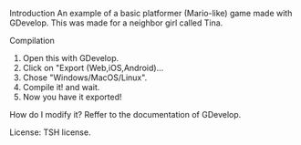 Introduction
An example of a basic platformer (Mario-like) game made with GDevelop.
This was made for a neighbor girl called Tina.

Compilation
1) Open this with GDevelop.
2) Click on "Export (Web,iOS,Android)...
3) Chose "Windows/MacOS/Linux".
4) Compile it! and wait.
5) Now you have it exported!

How do I modify it?
Reffer to the documentation of GDevelop.

License: TSH license.
